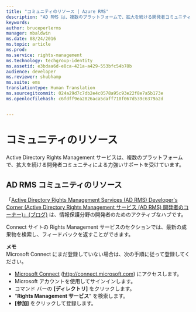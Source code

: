 ```yaml
---
title: "コミュニティのリソース | Azure RMS"
description: "AD RMS は、複数のプラットフォームで、拡大を続ける開発者コミュニティによる力強いサポートを受けています。"
keywords: 
author: bruceperlerms
manager: mbaldwin
ms.date: 08/24/2016
ms.topic: article
ms.prod: 
ms.service: rights-management
ms.technology: techgroup-identity
ms.assetid: e3bdaa6d-e8ca-421a-a429-553bfc54b78b
audience: developer
ms.reviewer: shubhamp
ms.suite: ems
translationtype: Human Translation
ms.sourcegitcommit: 024a29d7c7db2e4c0578a95c93e22f8e7a5b173e
ms.openlocfilehash: c6fdff9ea2826aca5daff710f067d539c6379a2d


---
```


# コミュニティのリソース

Active Directory Rights Management サービスは、複数のプラットフォームで、拡大を続ける開発者コミュニティによる力強いサポートを受けています。

## AD RMS コミュニティのリソース

「[Active Directory Rights Management Services (AD RMS) Developer's Corner (Active Directory Rights Management サービス (AD RMS) 開発者のコーナー)」(ブログ)](http://blogs.msdn.com/b/rms/) は、情報保護分野の開発者のためのアクティブなハブです。

Connect サイトの Rights Management サービスのセクションでは、最新の成果物を検索し、フィードバックを返すことができます。

**メモ**  
Microsoft Connect にまだ登録していない場合は、次の手順に従って登録してください。

-   [Microsoft Connect](http://connect.microsoft.com) (http://connect.microsoft.com) にアクセスします。
-   Microsoft アカウントを使用してサインインします。
-   コマンド バーの **[ディレクトリ]** をクリックします。
-   "**Rights Management サービス**" を検索します。
-   **[参加]** をクリックして登録します。

 

 

 






<!--HONumber=Aug16_HO4-->


